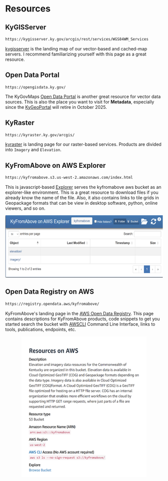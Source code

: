 # Resources

## KyGISServer

```html
https://kygisserver.ky.gov/arcgis/rest/services/WGS84WM_Services
```

[kygisserver](https://kygisserver.ky.gov/arcgis/rest/services/WGS84WM_Services) is the landing map of our vector-based and cached-map servers.  I recommend familiarizing yourself with this page as a great resource.

## Open Data Portal

```text
https://opengisdata.ky.gov/
```

The KyGovMaps [Open Data Portal](https://opengisdata.ky.gov/) is another great resource for vector data sources.  This is also the place you want to visit for **Metadata**, especially since the [KyGeoPortal](https://kygeoportal.ky.gov) will retire in October 2025.

## KyRaster

```html
https://kyraster.ky.gov/arcgis/
```

[kyraster](https://kyraster.ky.gov/arcgis) is landing page for our raster-based services.  Products are divided into `Imagery` and `Elevation`.

## KyFromAbove on AWS Explorer

```html
https://kyfromabove.s3.us-west-2.amazonaws.com/index.html
```

This is javascript-based [Explorer](https://kyfromabove.s3.us-west-2.amazonaws.com/index.html)  serves the kyfromabove aws bucket as an explorer-like environment.  This is a great resource to download files if you already know the name of the file.  Also, it also contains links to tile grids in Geopackage formats that can be view in desktop software, python, online viewers, and so on.

<p align="center">
 <img title="AWS Explorer" src="explorer.png" style="width:700px; height:200px">
</p>

## Open Data Registry on AWS

```cmd
https://registry.opendata.aws/kyfromabove/
```

KyFromAbove's landing page in the [AWS Open Data Registry](https://registry.opendata.aws/kyfromabove). This page contains descriptions for KyFromAbove products, code snippets to get you started search the bucket with [AWSCLI](https://docs.aws.amazon.com/cli/latest/userguide/cli-chap-welcome.html) Command Line Interface, links to tools, publications, endpoints, etc.  

<p align="center">
  <img title="KyFromAbove on AWS" src="registry.png" style="width:400px; height:450px;">
</p>